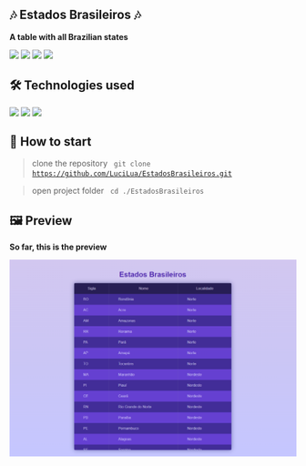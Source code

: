 ## 🎶 Estados Brasileiros 🎶

**A table with all Brazilian states**

<img src="https://img.shields.io/apm/l/react?style=flat-square"> <img src="https://img.shields.io/github/stars/LuciLua/EstadosBrasileiros?style=flat-square">
<img src="https://img.shields.io/github/last-commit/LuciLua/EstadosBrasileiros?style=flat-square"> <img src="https://img.shields.io/github/commit-activity/w/LuciLua/EstadosBrasileiros?style=flat-square">


## 🛠 Technologies used

<img src="https://img.shields.io/badge/HTML5-E34F26?style=for-the-badge&logo=html5&logoColor=white"> <img src="https://img.shields.io/badge/JavaScript-F7DF1E?style=for-the-badge&logo=javascript&logoColor=black"> <img src="https://img.shields.io/badge/css3-%231572B6.svg?style=for-the-badge&logo=css3&logoColor=white"> 


## 🚀 How to start

> clone the repository
<code> git clone https://github.com/LuciLua/EstadosBrasileiros.git</code>

> open project folder
<code> cd ./EstadosBrasileiros</code>


## 🖼 Preview

**So far, this is the preview**

<img src="./estados.png"/>